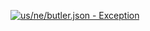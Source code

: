 [![us/ne/butler.json - Exception](https://img.shields.io/badge/us/ne/butler.json-Exception-red)](https://github.com/openaddresses/openaddresses/tree/master/sources/us/ne/butler.json)
